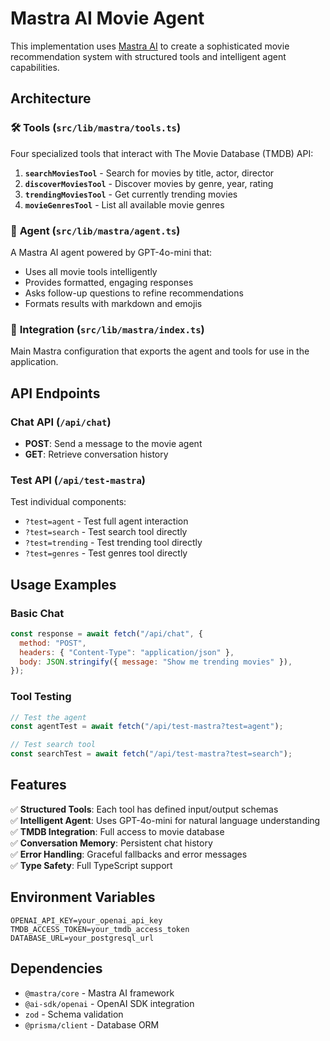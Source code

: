 # Mastra AI Movie Agent

This implementation uses [Mastra AI](https://context7.com/mastra-ai/mastra/llms.txt) to create a sophisticated movie recommendation system with structured tools and intelligent agent capabilities.

## Architecture

### 🛠️ **Tools** (`src/lib/mastra/tools.ts`)

Four specialized tools that interact with The Movie Database (TMDB) API:

1. **`searchMoviesTool`** - Search for movies by title, actor, director
2. **`discoverMoviesTool`** - Discover movies by genre, year, rating
3. **`trendingMoviesTool`** - Get currently trending movies
4. **`movieGenresTool`** - List all available movie genres

### 🤖 **Agent** (`src/lib/mastra/agent.ts`)

A Mastra AI agent powered by GPT-4o-mini that:

- Uses all movie tools intelligently
- Provides formatted, engaging responses
- Asks follow-up questions to refine recommendations
- Formats results with markdown and emojis

### 🔧 **Integration** (`src/lib/mastra/index.ts`)

Main Mastra configuration that exports the agent and tools for use in the application.

## API Endpoints

### Chat API (`/api/chat`)

- **POST**: Send a message to the movie agent
- **GET**: Retrieve conversation history

### Test API (`/api/test-mastra`)

Test individual components:

- `?test=agent` - Test full agent interaction
- `?test=search` - Test search tool directly
- `?test=trending` - Test trending tool directly
- `?test=genres` - Test genres tool directly

## Usage Examples

### Basic Chat

```javascript
const response = await fetch("/api/chat", {
  method: "POST",
  headers: { "Content-Type": "application/json" },
  body: JSON.stringify({ message: "Show me trending movies" }),
});
```

### Tool Testing

```javascript
// Test the agent
const agentTest = await fetch("/api/test-mastra?test=agent");

// Test search tool
const searchTest = await fetch("/api/test-mastra?test=search");
```

## Features

✅ **Structured Tools**: Each tool has defined input/output schemas  
✅ **Intelligent Agent**: Uses GPT-4o-mini for natural language understanding  
✅ **TMDB Integration**: Full access to movie database  
✅ **Conversation Memory**: Persistent chat history  
✅ **Error Handling**: Graceful fallbacks and error messages  
✅ **Type Safety**: Full TypeScript support

## Environment Variables

```env
OPENAI_API_KEY=your_openai_api_key
TMDB_ACCESS_TOKEN=your_tmdb_access_token
DATABASE_URL=your_postgresql_url
```

## Dependencies

- `@mastra/core` - Mastra AI framework
- `@ai-sdk/openai` - OpenAI SDK integration
- `zod` - Schema validation
- `@prisma/client` - Database ORM
